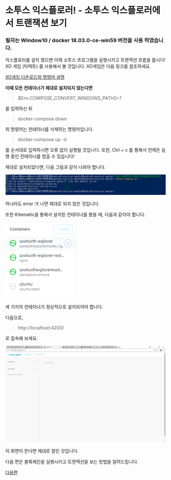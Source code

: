 소투스 익스플로러! - 소투스 익스플로러에서 트랜잭션 보기 
=============
### 필자는 Window10 / docker 18.03.0-ce-win59 버전을 사용 하였습니다.

익스플로러를 설치 했으면 이제 소투스 프로그램을 실행시키고 트랜잭션 흐름을 봅시다! 
XO 게임 (틱택토) 를 사용해서 볼 것입니다. XO게임은 다음 링크를 참조하세요.

[XO게임 다운로드와 명령어 설명](https://github.com/GRuuuuu/Learning_Sawtooth/blob/master/sawtooth/sawtooth%20running%20%232/XO%20Transaction%20Family.md)



**이때 모든 컨테이너가 제대로 설치되지 않는다면**

> $Env:COMPOSE_CONVERT_WINDOWS_PATHS=1

를 입력하신 뒤 
> docker-compose down 

위 명령어는 컨테이너를 삭제하는 명령어입니다. 
> docker-compose up -d

를 순서대로 입력하시면 오류 없이 실행될 것입니다. 
또한, Ctrl + c 를 통해서 언제든 실행 중인 컨테이너를 멈출 수 있습니다!


제대로 설치되었다면, 다음 그림과 같이 나와야 합니다. 

![성공](./img/yml.PNG)

하나라도 error 가 나면 제대로 되지 않은 것입니다.

또한 Kitematic을 통해서 설치된 컨테이너를 봤을 때, 다음과 같아야 합니다.



![성공2](./img/kitematic.PNG)


세 가지의 컨테이너가 정상적으로 설치되어야 합니다.

다음으로, 

> http://localhost:4200/ 

로 접속해 보세요. 

![성공3](./img/explorer.PNG)

이 화면이 뜬다면 제대로 깔린 것입니다. 


다음 편은 블록체인을 실행시키고 트랜잭션을 보는 방법을 알려드립니다. 

[다음편](./Sawtooth-explorer2.md)
